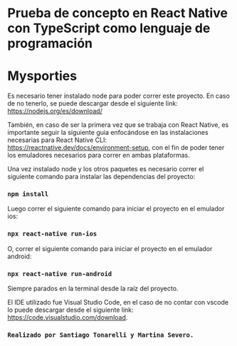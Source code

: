 # Prueba de concepto en React Native con TypeScript como lenguaje de programación

# Mysporties 

Es necesario tener instalado node para poder correr este proyecto.
En caso de no tenerlo, se puede descargar desde el siguiente link:
<https://nodejs.org/es/download/>

También, en caso de ser la primera vez que se trabaja con React Native, es importante seguir la siguiente guia enfocándose en las instalaciones necesarias para React Native CLI:  https://reactnative.dev/docs/environment-setup, con el fin de poder tener los emuladores necesarios para correr en ambas plataformas.

Una vez instalado node y los otros paquetes es necesario correr el siguiente comando para instalar las dependencias del proyecto:

### `npm install`

Luego correr el siguiente comando para iniciar el proyecto en el emulador ios:

### `npx react-native run-ios`

O, correr el siguiente comando para iniciar el proyecto en el emulador android:

### `npx react-native run-android`

Siempre parados en la terminal desde la raíz del proyecto.

El IDE utilizado fue Visual Studio Code, en el caso de no contar con vscode lo puede descargar desde el siguiente link: https://code.visualstudio.com/download.

### `Realizado por Santiago Tonarelli y Martina Severo.`

